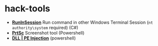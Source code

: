 # hack-tools

- [**RunInSession**](https://github.com/du0ngpv/hack-tools/blob/master/RunInSession.md) Run command in other Windows Terminal Session (`nt authority\system` required) (C#)
- [**PrtSc**](https://github.com/du0ngpv/hack-tools/blob/master/PrtSc.ps1) Screenshot tool (Powershell)
- [**DLL | PE Injection**](https://github.com/PowerShellMafia/PowerSploit/blob/master/CodeExecution/) (powershell)
